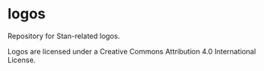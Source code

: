 # logos

Repository for Stan-related logos.

Logos are licensed under a Creative Commons Attribution 4.0 International License.
